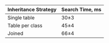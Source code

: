 | Inheritance Strategy | Search Time, ms |
|----------------------|-----------------|
| Single table         | 30±3            |
| Table per class      | 45±4            |
| Joined               | 66±4            |
